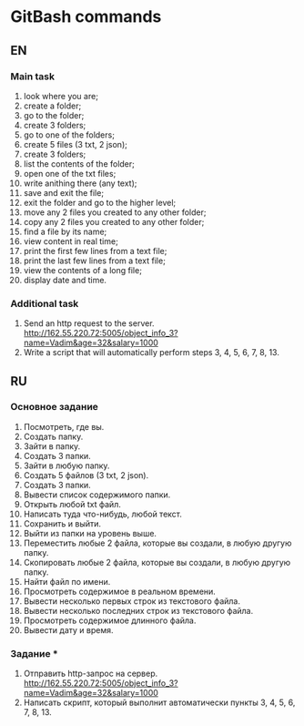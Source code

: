 # GitBash commands

## EN
### Main task
1. look where you are;
2. create a folder;
3. go to the folder;
4. create 3 folders;
5. go to one of the folders;
6. create 5 files (3 txt, 2 json);
7. create 3 folders;
8. list the contents of the folder;
9. open one of the txt files;
10. write anithing there (any text);
11. save and exit the file;
12. exit the folder and go to the higher level;
13. move any 2 files you created to any other folder;
14. copy any 2 files you created to any other folder;
15. find a file by its name;
16. view content in real time;
17. print the first few lines from a text file;
18. print the last few lines from a text file;
19. view the contents of a long file;
20. display date and time.

### Additional task
1. Send an http request to the server.
http://162.55.220.72:5005/object_info_3?name=Vadim&age=32&salary=1000
2. Write a script that will automatically perform steps 3, 4, 5, 6, 7, 8, 13.

## RU
### Основное задание
1. Посмотреть, где вы.
2. Создать папку.
3. Зайти в папку.
4. Создать 3 папки.
5. Зайти в любую папку.
6. Создать 5 файлов (3 txt, 2 json).
7. Создать 3 папки.
8. Вывести список содержимого папки.
9. Открыть любой txt файл.
10. Написать туда что-нибудь, любой текст.
11. Сохранить и выйти.
12. Выйти из папки на уровень выше.
13. Переместить любые 2 файла, которые вы создали, в любую другую папку.
14. Скопировать любые 2 файла, которые вы создали, в любую другую папку.
15. Найти файл по имени.
16. Просмотреть содержимое в реальном времени.
17. Вывести несколько первых строк из текстового файла.
18. Вывести несколько последних строк из текстового файла.
19. Просмотреть содержимое длинного файла.
20. Вывести дату и время.

### Задание *
1. Отправить http-запрос на сервер.
http://162.55.220.72:5005/object_info_3?name=Vadim&age=32&salary=1000
2. Написать скрипт, который выполнит автоматически пункты 3, 4, 5, 6, 7, 8, 13.
